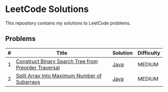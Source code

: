 # LeetCode Solutions
This repository contains my solutions to LeetCode problems.

## Problems
| # | Title                                                 | Solution                                                                        | Difficulty |
|---|-------------------------------------------------------|---------------------------------------------------------------------------------|------------|
| 1 | [Construct Binary Search Tree from Preorder Traversal](https://leetcode.com/problems/construct-binary-search-tree-from-preorder-traversal/description/) | [Java](./src/main/dev/karpiuk/BST_Preorder_Traversal/BSTPreorderTraversal.java) | MEDIUM     |
| 2 | [Split Array Into Maximum Number of Subarrays](https://leetcode.com/problems/split-array-into-maximum-number-of-subarrays/description/) | [Java](./src/main/dev/karpiuk/ArrSplitMaxNum/ArrSplitMaxNum.java)               | MEDIUM     |

